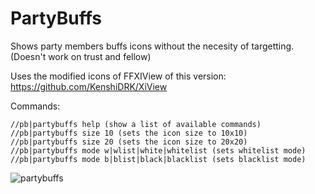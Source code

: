 # PartyBuffs

Shows party members buffs icons without the necesity of targetting. (Doesn't work on trust and fellow)

Uses the modified icons of FFXIView of this version: https://github.com/KenshiDRK/XiView

Commands:
```
//pb|partybuffs help (show a list of available commands)
//pb|partybuffs size 10 (sets the icon size to 10x10)
//pb|partybuffs size 20 (sets the icon size to 20x20)
//pb|partybuffs mode w|wlist|white|whitelist (sets whitelist mode)
//pb|partybuffs mode b|blist|black|blacklist (sets blacklist mode)
```
![partybuffs](http://i.imgur.com/lXZfZVo.jpg)

